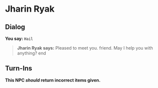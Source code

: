 # Jharin Ryak


## Dialog

**You say:** `Hail`



>**Jharin Ryak says:** Pleased to meet you. friend. May I help you with anything?
end



## Turn-Ins



**This NPC *should* return incorrect items given.**





